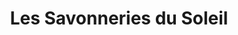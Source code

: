 ---
title: "Les Savonneries du Soleil"
url: /vaison-la-romaine/les-savonneries-du-soleil/
shop: beauté
---